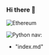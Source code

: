 ### Hi there 👋

<!--
**BooFirstNew/BooFirstNew** is a ✨ _special_ ✨ repository because its `README.md` (this file) appears on your GitHub profile.

![Google Chrome](https://img.shields.io/badge/Google%20Chrome-4285F4?style=for-the-badge&logo=GoogleChrome&logoColor=white)
-->

![Ethereum](https://img.shields.io/badge/Ethereum-3C3C3D?style=for-the-badge&logo=Ethereum&logoColor=white)

![Python](https://img.shields.io/badge/python-3670A0?style=for-the-badge&logo=python&logoColor=ffdd54)
nav:
  - "index.md"

